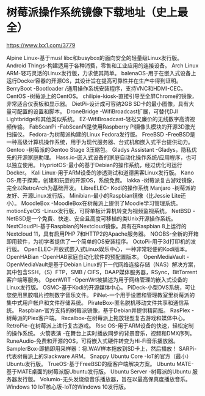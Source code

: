 # 树莓派操作系统镜像下载地址（史上最全）

https://www.lxx1.com/3779

Alpine Linux-基于musl libc和busybox的面向安全的轻量级Linux发行版。
Android Things-构建适用于各种消费，零售和工业应用的连接设备。
Arch Linux ARM-轻巧灵活的Linux发行版，力求使其简单。
balenaOS-用于在嵌入式设备上运行Docker容器的开源OS，其设计旨在提高可靠性并在生产中得到证明。
BerryBoot -Bootloader /通用操作系统安装程序，支持VNC和HDMI-CEC。
CentOS -树莓派上的CentOS。
chilipie-kiosk-直接引导至全屏Chrome的镜像，非常适合仪表板和显示器。
DietPi-设计成可容纳2GB SD卡的最小图像，具有大量可配置的设置和脚本。
DroneBridge -WifiBroadcast扩展，可替代DJI Lightbridge和其他类似系统。
EZ-WifiBroadcast-轻松又廉价的无线数字高清视频传输。 
FabScanPi -FabScanPi是使用Raspberry Pi摄像头模块的开源3D激光扫描仪。
Fedora-为树莓派构建的Linux Fedora发行版。
FreeBSD -FreeBSD是一种高级计算机操作系统，用于为现代服务器、台式机和嵌入式平台提供动力。
Gentoo -树莓派的Gentoo Stage 3压缩包。
Gladys Assistant -Gladys，隐私优先的开源家庭助理。
Hass.io-嵌入式设备的家庭自动化操作系统/应用程序，也可以独立使用。
HypriotOS-最小的基于Debian的操作系统，经过优化可运行Docker。
Kali Linux-用于ARM设备的渗透测试和道德黑客Linux发行版。
Kano OS-用于探索，创建和玩耍的开源OS，系统免费。
lakka -树莓派复古游戏镜像，完全以RetroArch为基础开发。
LibreELEC- Kodi的操作系统
Manjaro -树莓派的友好、开源Linux发行版。
Minibian-最小的Raspbian镜像（比Jessie Lite还小）。
MoodleBox -MoodleBox在树莓派上提供了Moodle学习管理系统。
motionEyeOS -Linux发行版，可将单板计算机转变为视频监视系统。
NetBSD -NetBSD是一个免费、快速、安全且高度可移植的类Unix开源操作系统。
NextCloudPi-基于Raspbian的Nextcloud镜像。具有在Raspbian 8上运行的Nextcloud 11，具有启用PHP 7和HTTP2的Apache服务器。
NOOBS-全新的开箱即用软件，为初学者提供了一个简单的OS安装程序。
OctoPi-用于3d打印机的发行版。
OpenELEC-开放式嵌入式Linux娱乐中心，一种非常轻便的Kodi版本。
OpenHABian -OpenHAB家庭自动化软件的预配置版本。
OpenMediaVault -OpenMediaVault是基于Debian Linux的下一代网络连接存储（NAS）解决方案，其中包含SSH，（S）FTP，SMB / CIFS，DAAP媒体服务器，RSync，BitTorrent客户端等服务。
OpenWRT -OpenWrt被描述为用于网络管理的嵌入式设备的Linux发行版。
OSMC-基于Kodi的开源媒体中心。
PiDeck-小型DVS系统，可让您使用黑胶唱片控制数字音乐文件。
PiNet-一个用于设置和管理教室里树莓派的集中式用户帐户和文件存储系统。
PirateBox-匿名脱机移动文件共享和通信系统。
Raspbian-官方支持的树莓派镜像，基于Debian并提供精简版。
RasPlex -树莓派的Plex客户端。
Recalbox-在树莓派上拖放轻型复古游戏和媒体中心。
RetroPie-在树莓派上进行复古游戏。
Risc OS-用于ARM设备的快速，轻松定制的操作系统。
火箭表演 -在舞台上实时播放同步的背景音乐，视频和DMX序列。
RuneAudio-免费和开源的OS，可将嵌入式硬件转变为Hi-Fi音乐播放器。
SamplerBox-即插即用采样器：将.WAV样本拖放到SD卡上，然后播放！
SARPi-代表树莓派上的Slackware ARM。
Snappy Ubuntu Core -IoT的官方（最小）Ubuntu发行版。
TrueOS-基于FreeBSD的瘦客户端解决方案。
Ubuntu MATE-基于MATE桌面的树莓派版Ubuntu发行版。
Ubuntu Server -树莓派的Ubuntu 服务器发行版。 
Volumio-无头发烧级音乐播放器，旨在以最高保真度播放音乐。
Windows 10 IoT核心版-IoT的Windows 10发行版。